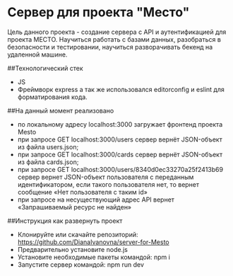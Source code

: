 Сервер для проекта "Место"
=============================
Цель данного проекта - создание сервера с API и аутентификацией для проекта МЕСТО. Научиться работать с базами данных, разобраться в безопасности и тестировании, научиться разворачивать бекенд на удаленной машине.

##Технологический стек
- JS
- Фреймворк express
а так же использовался editorconfig и eslint для форматирования кода.

##На данный момент реализовано
- по локальному адресу localhost:3000 загружает фронтенд проекта Mesto
- при запросе GET localhost:3000/users сервер вернёт JSON-объект из файла users.json;
- при запросе GET localhost:3000/cards сервер вернёт JSON-объект из файла cards.json;
- при запросе GET localhost:3000/users/8340d0ec33270a25f2413b69  сервер вернет JSON-объект пользователя с переданным идентификатором, если такого пользователя нет, то вернет сообщение «Нет пользователя с таким id»
- при запросе на несуществующий адрес API вернет «Запрашиваемый ресурс не найден»

##Инструкция как развернуть проект
- Клонируйте или скачайте репозиторий: https://github.com/DianaIvanovna/server-for-Mesto
- Предварительно установите node.js
- Установите необходимые пакеты командой: npm i
- Запустите сервер командой: npm run dev
